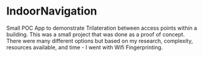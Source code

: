 # IndoorNavigation
Small POC App to demonstrate Trilateration between access points within a building.
This was a small project that was done as a proof of concept.  There were many different options but based on my research, complexity, resources available, and time - I went with Wifi Fingerprinting.

